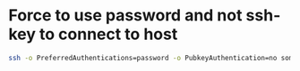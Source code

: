 # Force to use password and not ssh-key to connect to host

```sh
ssh -o PreferredAuthentications=password -o PubkeyAuthentication=no some_user@some_host;
```
